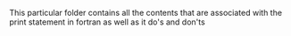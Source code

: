 This particular folder contains all the contents that are associated with the print statement in fortran as well as it do's and don'ts
